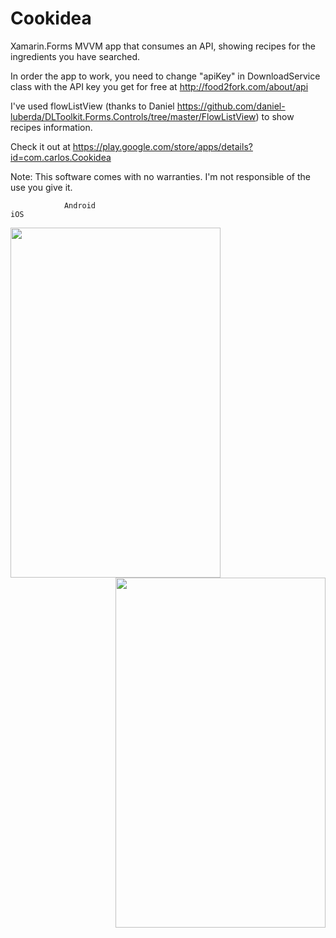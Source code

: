 # Cookidea

Xamarin.Forms MVVM app that consumes an API, showing recipes for the ingredients you have searched.

In order the app to work, you need to change "apiKey" in DownloadService class with the API key you get for free at http://food2fork.com/about/api

I've used flowListView (thanks to Daniel https://github.com/daniel-luberda/DLToolkit.Forms.Controls/tree/master/FlowListView) to show recipes information.

Check it out at https://play.google.com/store/apps/details?id=com.carlos.Cookidea

Note: This software comes with no warranties. I'm not responsible of the use you give it.


                Android                                                                           iOS
<img align="left" width="336" height="560" src="https://github.com/carlosmacmar/Cookidea/blob/master/android.png">
<img align="right" width="336" height="560" src="https://github.com/carlosmacmar/Cookidea/blob/master/iOS.JPG">
